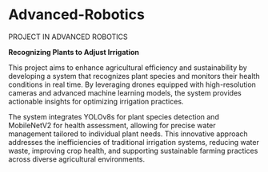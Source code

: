 # Advanced-Robotics
PROJECT IN ADVANCED ROBOTICS

**Recognizing Plants to Adjust Irrigation**

This project aims to enhance agricultural efficiency and sustainability by developing a system that recognizes plant species and monitors their health conditions in real time. By leveraging drones equipped with high-resolution cameras and advanced machine learning models, the system provides actionable insights for optimizing irrigation practices.

The system integrates YOLOv8s for plant species detection and MobileNetV2 for health assessment, allowing for precise water management tailored to individual plant needs. This innovative approach addresses the inefficiencies of traditional irrigation systems, reducing water waste, improving crop health, and supporting sustainable farming practices across diverse agricultural environments.
